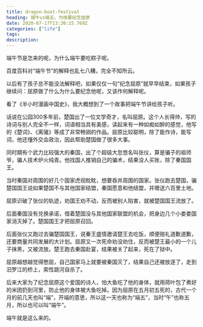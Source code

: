 ```yaml
---
title: dragon-boat-festival
heading: 端午vs端五，为啥要纪念屈原
date: 2020-07-17T13:30:15.769Z
categories: ["life"]
tags: 
description: 
---
```


端午节是怎来的呢，为什么端午要吃粽子呢。

百度百科对“端午节”的解释也乱七八糟，完全不知所云。

以后有了孩子总不能没法解释吧，如果仅仅一句“纪念屈原”就早早结束，如果孩子继续问：屈原做了什么为什么要纪念他呢，又该作何解释呢。

看了《半小时漫画中国史》，我大概想到了一个故事把端午节讲给孩子听。

话说在公园300多年前，楚国出了一位文学奇才，名叫屈原。这个人长得帅，写的诗词与别人完全不一样，词语相当具有美感，读起来有一种如痴如醉的感觉，他写的《楚词》、《离骚》等成了非常畅销的作品。屈原比较聪明，除了能作诗，能写词，他还懂外交会政治，因此帮助楚国做了很多大事。

同时期有个武力比较强大的秦国，出了个超级大忽悠名叫张仪，算是骗子的祖师爷，骗人技术炉火纯青。他找国人推销自己的骗术，结果没人买账，除了秦国国王。

当时秦国对周围的好几个国家虎视眈眈，想要吞并周围的国家。张仪跑去楚国，骗楚国国王说如果楚国不与其他国家结盟，秦国愿意和他结盟，并赠送六百里土地。

屈原识破了张仪的轨迹，劝国王劝不动，反而被别人陷害，就被楚国国王流放了。

后面秦国没有兑换承诺，借着楚国没与其他国家联盟的机会，把身边几个小娄娄国家消灭掉了。楚国国王才把屈原召回。

后面张仪又跑过去骗楚国国王，说秦王盛情邀请楚王去吃饭，顺便赔礼道歉道歉，还要商量共同发展的大计划。屈原又一次死命劝没劝住，反而被楚王最小的一个儿子抹黑，又被流放。楚王跑去秦国赴宴，结果被关了起来，死在了狱中。

屈原越想越觉得憋屈，自己国家马上就要被秦国灭了，结果自己还被放逐了，走到汨罗江的桥上，索性跳河自杀了。

后来大家为了纪念屈原这个爱国的诗人，怕大鱼吃了他的身体，就用荷叶包了煮好的米团扔到河里，防止他的身体被大鱼吃掉。因为屈原在五️月初五死的，古代一个月的前几天也叫“端”，开端的意思，所以这一天也称为“端五”，当时“午”也称五月，所以也可以叫“端午”。

端午就是这么来的。





